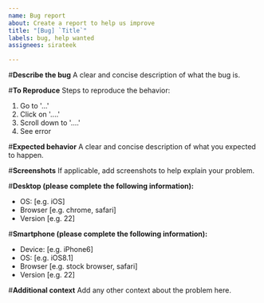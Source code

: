 ```yaml
---
name: Bug report
about: Create a report to help us improve
title: "[Bug] `Title`"
labels: bug, help wanted
assignees: sirateek

---
```


#**Describe the bug**
A clear and concise description of what the bug is.

#**To Reproduce**
Steps to reproduce the behavior:
1. Go to '...'
2. Click on '....'
3. Scroll down to '....'
4. See error

#**Expected behavior**
A clear and concise description of what you expected to happen.

#**Screenshots**
If applicable, add screenshots to help explain your problem.

#**Desktop (please complete the following information):**
 - OS: [e.g. iOS]
 - Browser [e.g. chrome, safari]
 - Version [e.g. 22]

#**Smartphone (please complete the following information):**
 - Device: [e.g. iPhone6]
 - OS: [e.g. iOS8.1]
 - Browser [e.g. stock browser, safari]
 - Version [e.g. 22]

#**Additional context**
Add any other context about the problem here.
